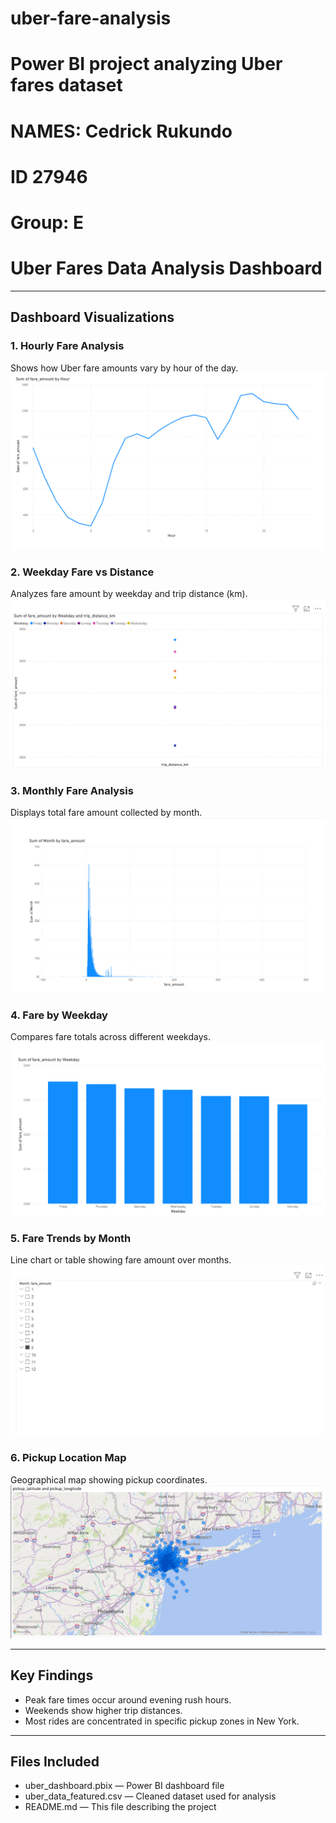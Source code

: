 # uber-fare-analysis
# Power BI project analyzing Uber fares dataset
# NAMES: Cedrick Rukundo 
# ID 27946
# Group: E  
# Uber Fares Data Analysis Dashboard

---

##  Dashboard Visualizations

### 1. Hourly Fare Analysis
Shows how Uber fare amounts vary by hour of the day.  
![Hourly Fare](hourly_fare.png)

### 2. Weekday Fare vs Distance
Analyzes fare amount by weekday and trip distance (km).  
![Fare vs Distance](fare_vs_distance.png)

### 3. Monthly Fare Analysis
Displays total fare amount collected by month.  
![Monthly Fare](monthly_fare.png)

### 4. Fare by Weekday
Compares fare totals across different weekdays.  
![Weekday Fare](weekday_fare.png)

### 5. Fare Trends by Month
Line chart or table showing fare amount over months.  
![Fare Trend](fare_trend_month.png)

### 6. Pickup Location Map
Geographical map showing pickup coordinates.  
![Pickup Map](pickup_map.png)

---

##  Key Findings

- Peak fare times occur around evening rush hours.
- Weekends show higher trip distances.
- Most rides are concentrated in specific pickup zones in New York.

---

##  Files Included

- uber_dashboard.pbix — Power BI dashboard file  
- uber_data_featured.csv — Cleaned dataset used for analysis  
- README.md — This file describing the project
